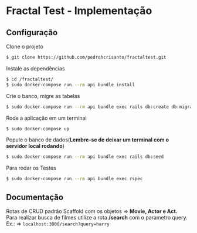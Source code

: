 # Fractal Test - Implementação
## Configuração

Clone o projeto

```sh
$ git clone https://github.com/pedrohcrisanto/fractaltest.git
```

Instale as dependências
```sh
$ cd /fractaltest/
$ sudo docker-compose run --rm api bundle install
```

Crie o banco, migre as tabelas
```sh
$ sudo docker-compose run --rm api bundle exec rails db:create db:migrate 
```

Rode a aplicação em um terminal
```sh
$ sudo docker-compose up
```

Popule o banco de dados(<strong>Lembre-se de deixar um terminal com o servidor local rodando</strong>)
```sh
$ sudo docker-compose run --rm api bundle exec rails db:seed
```

Para rodar os Testes
```sh
$ sudo docker-compose run --rm api bundle exec rspec
```
## Documentação

Rotas de CRUD padrão Scaffold com os objetos => <strong>Movie, Actor e Act.</strong>
<br>
Para realizar busca de filmes utilize a rota <strong>/search</strong> com o parametro query.<br> Ex.: => `localhost:3000/search?query=harry`



